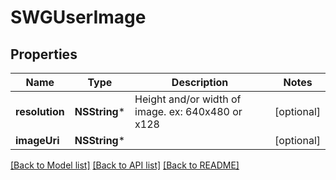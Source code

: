 # SWGUserImage

## Properties
Name | Type | Description | Notes
------------ | ------------- | ------------- | -------------
**resolution** | **NSString*** | Height and/or width of image. ex: 640x480 or x128 | [optional] 
**imageUri** | **NSString*** |  | [optional] 

[[Back to Model list]](../README.md#documentation-for-models) [[Back to API list]](../README.md#documentation-for-api-endpoints) [[Back to README]](../README.md)


